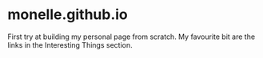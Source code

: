 # monelle.github.io

First try at building my personal page from scratch.
My favourite bit are the links in the Interesting Things section.
